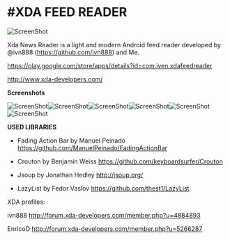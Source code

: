 #XDA FEED READER
================

![ScreenShot](http://i.imgur.com/bAG15k5.jpg{url})

Xda News Reader is a light and modern Android feed reader developed by @ivn888 (https://github.com/ivn888) and Me.

https://play.google.com/store/apps/details?id=com.iven.xdafeedreader

http://www.xda-developers.com/

**Screenshots**

![ScreenShot](http://s27.postimg.org/aujb1fvoj/Screenshot_2014_12_21_15_29_14_framed.png{url})![ScreenShot](http://s9.postimg.org/p7hpfmnbz/Screenshot_2014_12_21_15_29_29_framed.png{url})![ScreenShot](http://s16.postimg.org/wye7pqx45/Screenshot_2014_12_21_15_29_44_framed.png{url})![ScreenShot](http://s9.postimg.org/8678wi1zz/Screenshot_2014_12_21_15_30_05_framed.png{url})![ScreenShot](http://s15.postimg.org/gvp9ndh4r/Screenshot_2014_12_21_15_32_13_framed.png{url})![ScreenShot](http://s14.postimg.org/v99tcm05d/Screenshot_2014_12_21_16_02_01_framed.png{url})


**USED LIBRARIES**

- Fading Action Bar by Manuel Peinado
https://github.com/ManuelPeinado/FadingActionBar

- Crouton by Benjamin Weiss
https://github.com/keyboardsurfer/Crouton

- Jsoup by Jonathan Hedley
http://jsoup.org/

- LazyList by Fedor Vaslov
https://github.com/thest1/LazyList


XDA profiles:

ivn888
http://forum.xda-developers.com/member.php?u=4884893

EnricoD
http://forum.xda-developers.com/member.php?u=5266287
